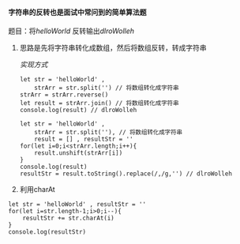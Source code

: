 #### 字符串的反转也是面试中常问到的简单算法题

题目：将*helloWorld* 反转输出*dlroWolleh*  

1. 思路是先将字符串转化成数组，然后将数组反转，转成字符串

    *实现方式*

    ```
    let str = 'helloWorld' ,
        strArr = str.split('') // 将数组转化成字符串
    strArr = strArr.reverse()
    let result = strArr.join() // 将数组转化成字符串
    console.log(result) // dlroWolleh
    ```

    ```
    let str = 'helloWorld' ,
        strArr = str.split(''), // 将数组转化成字符串
        result = [] , resultStr = ''
    for(let i=0;i<strArr.length;i++){
        result.unshift(strArr[i])
    }
    console.log(result)
    resultStr = result.toString().replace(/,/g,'') // dlroWolleh
    
2. 利用charAt

```
let str = 'helloWorld' , resultStr = ''
for(let i=str.length-1;i>0;i--){
    resultStr += str.charAt(i)
}
console.log(resultStr)
```

   

    